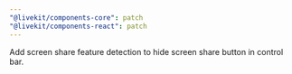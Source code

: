 ```yaml
---
"@livekit/components-core": patch
"@livekit/components-react": patch
---
```


Add screen share feature detection to hide screen share button in control bar.

